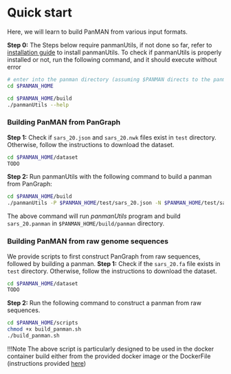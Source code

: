 # Quick start

Here, we will learn to build PanMAN from various input formats.

**Step 0:** The Steps below require panmanUtils, if not done so far, refer to [installation guide](install.md) to install panmanUtils. To check if panmanUtils is properly installed or not, run the following command, and it should execute without error
```bash
# enter into the panman directory (assuming $PANMAN directs to the panman repository directory)
cd $PANMAN_HOME
```
```bash
cd $PANMAN_HOME/build
./panmanUtils --help
```
### Building PanMAN from PanGraph

**Step 1:** Check if `sars_20.json` and `sars_20.nwk` files exist in `test` directory. Otherwise, follow the instructions to download the dataset.

```bash
cd $PANMAN_HOME/dataset
TODO
```

**Step 2:** Run panmanUtils with the following command to build a panman from PanGraph:

```bash
cd $PANMAN_HOME/build
./panmanUtils -P $PANMAN_HOME/test/sars_20.json -N $PANMAN_HOME/test/sars_20.nwk -O sars_20
```
The above command will run <i>panmanUtils</i> program and build `sars_20.panman` in `$PANMAN_HOME/build/panman` directory.

### Building PanMAN from raw genome sequences
We provide scripts to first construct PanGraph from raw sequences, followed by building a panman.
**Step 1:** Check if the `sars_20.fa` file exists in `test` directory. Otherwise, follow the instructions to download the dataset.

```bash
cd $PANMAN_HOME/dataset
TODO
```

**Step 2:** Run the following command to construct a panman from raw sequences.

```bash
cd $PANMAN_HOME/scripts
chmod +x build_panman.sh
./build_panman.sh
```
!!!Note
    The above script is particularly designed to be used in the docker container build either from the provided docker image or the DockerFile (instructions provided [here](install.md))

